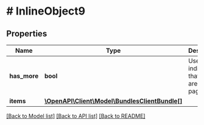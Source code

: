 # # InlineObject9

## Properties

Name | Type | Description | Notes
------------ | ------------- | ------------- | -------------
**has_more** | **bool** | Used as an indicator that there are more pages. | [optional]
**items** | [**\OpenAPI\Client\Model\BundlesClientBundle[]**](BundlesClientBundle.md) |  | [optional]

[[Back to Model list]](../../README.md#models) [[Back to API list]](../../README.md#endpoints) [[Back to README]](../../README.md)
